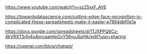 https://www.youtube.com/watch?v=sz25xxF_AVE

https://towardsdatascience.com/cutting-edge-face-recognition-is-complicated-these-spreadsheets-make-it-easier-e7864dbf0e1a

https://docs.google.com/spreadsheets/d/1TJXPPQ6Cz-4kVRXTSrbj4u4orcaamtpGvY58yuJbzHk/edit?usp=sharing

https://openai.com/blog/chatgpt/
